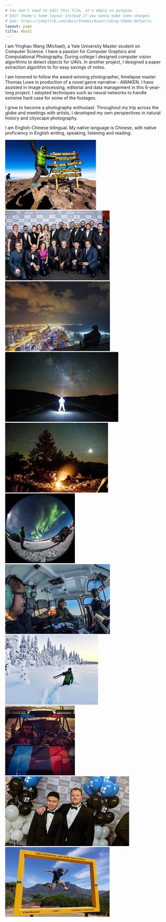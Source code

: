 ```yaml
---
# You don't need to edit this file, it's empty on purpose.
# Edit theme's home layout instead if you wanna make some changes
# See: https://jekyllrb.com/docs/themes/#overriding-theme-defaults
layout: page
title: About
---
```


I am Yinghao Wang (Michael), a Yale University Master student on Computer Science.
I have a passion for Computer Graphics and Computational Photography. During college
I designed computer vision algorithms to detect objects for UAVs. In another
project, I designed a paper extraction algorithm to for easy savings of notes.

I am honored to follow the award winning photographer, timelapse master Thomas Lowe
in production of a novel genre narrative - AWAKEN. I have assisted in image processing,
editorial and data management in this 6-year-long project. I adopted techniques such
as neural networks to handle extreme hard case for some of the footages.

I grow to become a photography enthusiast. Throughout my trip across the globe and
meetings with artists, I developed my own perspectives in natural history and cityscape
photography.

I am English-Chinese bilingual. My native language is Chinese, with native proficiency
in English writing, speaking, listening and reading.

<script src="//code.jquery.com/jquery-3.3.1.min.js"></script>

<link rel="stylesheet" href="https://cdn.jsdelivr.net/gh/fancyapps/fancybox@3.5.7/dist/jquery.fancybox.min.css" />
<script src="https://cdn.jsdelivr.net/gh/fancyapps/fancybox@3.5.7/dist/jquery.fancybox.min.js"></script>

<div id="aboutrow" class="wrapper">
  <div class="column">
    <a data-fancybox="myself" href="/photos/myself/Kili.jpg" data-caption="Kilimanjaro peak">
        <img src="/photos/myself/thumb/thumb_Kili.jpg">
      </a>
  </div>
  <div class="column">
    <a data-fancybox="myself" href="/photos/myself/bn2.jpg" data-caption="AWAKEN crew, Estonia">
        <img src="/photos/myself/thumb/thumb_bn2.jpg">
      </a>
  </div>
  <div class="column">
    <a data-fancybox="myself" href="/photos/myself/dubai.jpg" data-caption="Index Tower, Dubai">
        <img src="/photos/myself/thumb/thumb_dubai.jpg">
      </a>
  </div>
  <div class="column">
    <a data-fancybox="myself" href="/photos/myself/mojaveme.jpg" data-caption="Mojave desert, CA">
        <img src="/photos/myself/thumb/thumb_mojaveme.jpg">
      </a>
  </div>
  <div class="column">
    <a data-fancybox="myself" href="/photos/myself/monocrater.jpg" data-caption="Mono Lake, CA">
        <img src="/photos/myself/thumb/thumb_monocrater.jpg">
      </a>
  </div>
  <div class="column">
    <a data-fancybox="myself" href="/photos/myself/sweden1.jpg" data-caption="Abisko, Sweden">
        <img src="/photos/myself/thumb/thumb_sweden1.jpg">
      </a>
  </div>
  <div class="column">
    <a data-fancybox="myself" href="/photos/myself/sweden2.jpg" data-caption="Kiruna, Sweden">
        <img src="/photos/myself/thumb/thumb_sweden2.jpg">
      </a>
  </div>
  <div class="column">
    <a data-fancybox="myself" href="/photos/myself/sweden3.jpg" data-caption="Kiruna, Sweden">
        <img src="/photos/myself/thumb/thumb_sweden3.jpg">
      </a>
  </div>
  <div class="column">
    <a data-fancybox="myself" href="/photos/myself/sandbuggies.jpg" data-caption="Abu Dhabi, UAE">
        <img src="/photos/myself/thumb/thumb_sandbuggies.jpg">
      </a>
  </div>
  <div class="column">
    <a data-fancybox="myself" href="/photos/myself/bn1.jpg" data-caption="Tom and I, Estonia">
        <img src="/photos/myself/thumb/thumb_bn1.jpg">
      </a>
  </div>
  <div class="column">
    <a data-fancybox="myself" href="/photos/myself/tablemountain.jpg" data-caption="Cape Town, RSA">
        <img src="/photos/myself/thumb/thumb_tablemountain.jpg">
      </a>
  </div>
</div>
